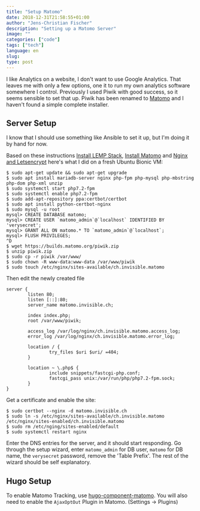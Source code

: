 ```yaml
---
title: "Setup Matomo"
date: 2018-12-31T21:58:55+01:00
author: "Jens-Christian Fischer"
description: "Setting up a Matomo Server"
image: ""
categories: ["code"]
tags: ["tech"]
language: en
slug:
type: post
---
```


I like Analytics on a website, I don't want to use Google Analytics. That leaves
me with only a few options, one it to run my own analytics software somewhere I control.
Previously I used Piwik with good success, so it seems sensible to set that up. Piwik
has been renamed to [Matomo](https://matomo.org) and I haven't found a simple complete
installer.

## Server Setup

I know that I should use something like Ansible to set it up, but I'm doing it by hand for 
now.

Based on these instructions [Install LEMP Stack](https://linuxconfig.org/how-to-install-nginx-mariadb-php-lemp-stack-on-ubuntu-18-04-bionic-beaver-linux), 
[Install Matomo](https://linuxconfig.org/how-to-install-matomo-open-source-analytics-on-ubuntu-18-04-bionic-beaver-linux)
and [Nginx and Letsencrypt](https://www.digitalocean.com/community/tutorials/how-to-secure-nginx-with-let-s-encrypt-on-ubuntu-18-04)
here's what I did on a fresh Ubuntu Bionic VM:

    $ sudo apt-get update && sudo apt-get upgrade
    $ sudo apt install mariadb-server nginx php-fpm php-mysql php-mbstring php-dom php-xml unzip
    $ sudo systemctl start php7.2-fpm
    $ sudo systemctl enable php7.2-fpm
    $ sudo add-apt-repository ppa:certbot/certbot
    $ sudo apt install python-certbot-nginx
    $ sudo mysql -u root
    mysql> CREATE DATABASE matomo;
    mysql> CREATE USER `matomo_admin`@`localhost` IDENTIFIED BY 'verysecret';
    mysql> GRANT ALL ON matomo.* TO `matomo_admin`@`localhost`;
    mysql> FLUSH PRIVILEGES;
    ^D
    $ wget https://builds.matomo.org/piwik.zip
    $ unzip piwik.zip
    $ sudo cp -r piwik /var/www/
    $ sudo chown -R www-data:www-data /var/www/piwik
    $ sudo touch /etc/nginx/sites-available/ch.invisible.matomo
   
    
Then edit the newly created file
   
    server {
            listen 80;
            listen [::]:80;
            server_name matomo.invisible.ch;
    
            index index.php;
            root /var/www/piwik;
    
            access_log /var/log/nginx/ch.invisible.matomo.access_log;
            error_log /var/log/nginx/ch.invisible.matomo.error_log;
    
            location / {
                    try_files $uri $uri/ =404;
            }
    
            location ~ \.php$ {
                    include snippets/fastcgi-php.conf;
                    fastcgi_pass unix:/var/run/php/php7.2-fpm.sock;
            }
    }
    
Get a certificate and enable the site:

    $ sudo certbot --nginx -d matomo.invisible.ch
    $ sudo ln -s /etc/nginx/sites-available/ch.invisible.matomo /etc/nginx/sites-enabled/ch.invisible.matomo
    $ sudo rm /etc/nging/sites-enabled/default
    $ sudo systemctl restart nginx    

Enter the DNS entries for the server, and it should start responding. Go through the setup
wizard, enter `matomo_admin` for DB user, `matomo` for DB name, the `verysecret` password, remove
the 'Table Prefix'. The rest of the wizard should be self explanatory.

## Hugo Setup

To enable Matomo Tracking, use [hugo-component-matomo](https://github.com/holehan/hugo-component-matomo). You
will also need to enable the `AjaxOptOut` Plugin in Matomo. (Settings -> Plugins)

